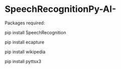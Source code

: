 # SpeechRecognitionPy-AI-

Packages required:

pip install SpeechRecognition




pip install ecapture




pip install wikipedia




pip install pyttsx3

